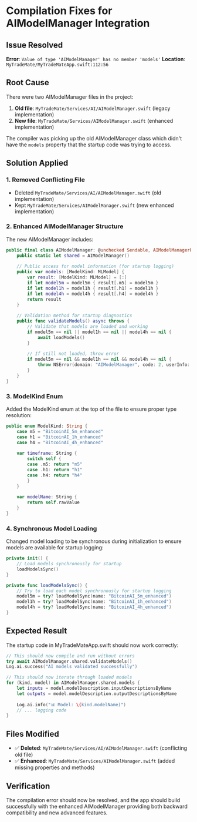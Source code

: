 # Compilation Fixes for AIModelManager Integration

## Issue Resolved
**Error**: `Value of type 'AIModelManager' has no member 'models'`
**Location**: `MyTradeMate/MyTradeMateApp.swift:112:56`

## Root Cause
There were two AIModelManager files in the project:
1. **Old file**: `MyTradeMate/Services/AI/AIModelManager.swift` (legacy implementation)
2. **New file**: `MyTradeMate/Services/AIModelManager.swift` (enhanced implementation)

The compiler was picking up the old AIModelManager class which didn't have the `models` property that the startup code was trying to access.

## Solution Applied

### 1. Removed Conflicting File
- Deleted `MyTradeMate/Services/AI/AIModelManager.swift` (old implementation)
- Kept `MyTradeMate/Services/AIModelManager.swift` (new enhanced implementation)

### 2. Enhanced AIModelManager Structure
The new AIModelManager includes:

```swift
public final class AIModelManager: @unchecked Sendable, AIModelManagerProtocol {
    public static let shared = AIModelManager()
    
    // Public access for model information (for startup logging)
    public var models: [ModelKind: MLModel] {
        var result: [ModelKind: MLModel] = [:]
        if let model5m = model5m { result[.m5] = model5m }
        if let model1h = model1h { result[.h1] = model1h }
        if let model4h = model4h { result[.h4] = model4h }
        return result
    }
    
    // Validation method for startup diagnostics
    public func validateModels() async throws {
        // Validate that models are loaded and working
        if model5m == nil || model1h == nil || model4h == nil {
            await loadModels()
        }
        
        // If still not loaded, throw error
        if model5m == nil && model1h == nil && model4h == nil {
            throw NSError(domain: "AIModelManager", code: 2, userInfo: [NSLocalizedDescriptionKey: "No AI models could be loaded"])
        }
    }
}
```

### 3. ModelKind Enum
Added the ModelKind enum at the top of the file to ensure proper type resolution:

```swift
public enum ModelKind: String {
    case m5 = "BitcoinAI_5m_enhanced"
    case h1 = "BitcoinAI_1h_enhanced" 
    case h4 = "BitcoinAI_4h_enhanced"
    
    var timeframe: String {
        switch self {
        case .m5: return "m5"
        case .h1: return "h1"
        case .h4: return "h4"
        }
    }
    
    var modelName: String {
        return self.rawValue
    }
}
```

### 4. Synchronous Model Loading
Changed model loading to be synchronous during initialization to ensure models are available for startup logging:

```swift
private init() {
    // Load models synchronously for startup
    loadModelsSync()
}

private func loadModelsSync() {
    // Try to load each model synchronously for startup logging
    model5m = try? loadModelSync(name: "BitcoinAI_5m_enhanced")
    model1h = try? loadModelSync(name: "BitcoinAI_1h_enhanced")
    model4h = try? loadModelSync(name: "BitcoinAI_4h_enhanced")
}
```

## Expected Result
The startup code in MyTradeMateApp.swift should now work correctly:

```swift
// This should now compile and run without errors
try await AIModelManager.shared.validateModels()
Log.ai.success("AI models validated successfully")

// This should now iterate through loaded models
for (kind, model) in AIModelManager.shared.models {
    let inputs = model.modelDescription.inputDescriptionsByName
    let outputs = model.modelDescription.outputDescriptionsByName
    
    Log.ai.info("📊 Model: \(kind.modelName)")
    // ... logging code
}
```

## Files Modified
- ✅ **Deleted**: `MyTradeMate/Services/AI/AIModelManager.swift` (conflicting old file)
- ✅ **Enhanced**: `MyTradeMate/Services/AIModelManager.swift` (added missing properties and methods)

## Verification
The compilation error should now be resolved, and the app should build successfully with the enhanced AIModelManager providing both backward compatibility and new advanced features.